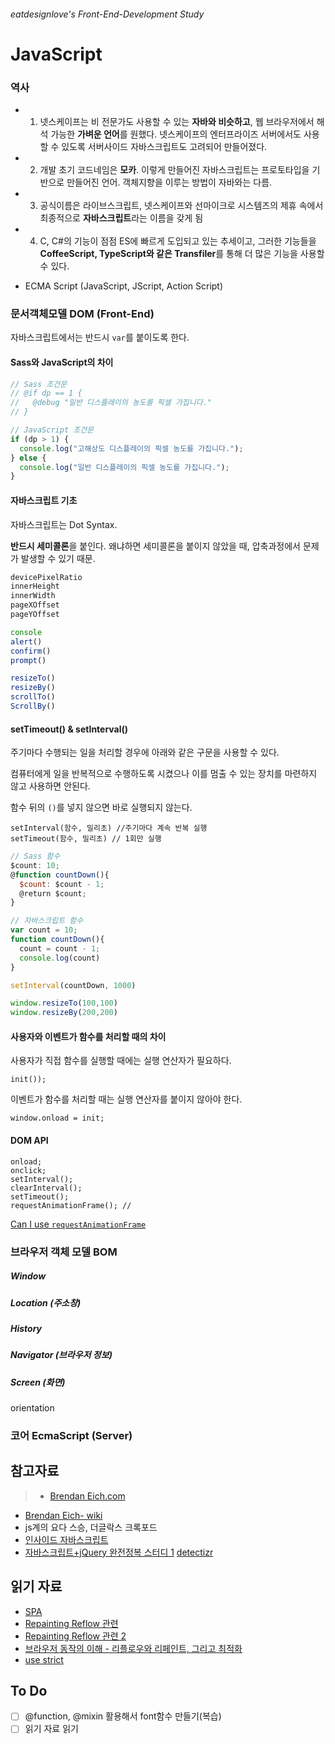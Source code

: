 ###### eatdesignlove's Front-End-Development Study

# JavaScript

### 역사

- 1. 넷스케이프는 비 전문가도 사용할 수 있는 **자바와 비슷하고**, 웹 브라우저에서 해석 가능한 **가벼운 언어**를 원했다. 넷스케이프의 엔터프라이즈 서버에서도 사용할 수 있도록 서버사이드 자바스크립트도 고려되어 만들어졌다.

- 2. 개발 초기 코드네임은 **모카**. 이렇게 만들어진 자바스크립트는 프로토타입을 기반으로 만들어진 언어. 객체지향을 이루는 방법이 자바와는 다름.

- 3. 공식이름은 라이브스크립트, 넷스케이프와 선마이크로 시스템즈의 제휴 속에서 최종적으로 **자바스크립트**라는 이름을 갖게 됨

- 4. C, C#의 기능이 점점 ES에 빠르게 도입되고 있는 추세이고, 그러한 기능들을 **CoffeeScript, TypeScript와 같은 Transfiler**를 통해 더 많은 기능을 사용할 수 있다.

- ECMA Script (JavaScript, JScript, Action Script)

### 문서객체모델 DOM (Front-End)

자바스크립트에서는 반드시 `var`를 붙이도록 한다.

#### Sass와 JavaScript의 차이
```js
// Sass 조건문
// @if dp == 1 {
//   @debug "일반 디스플레이의 농도를 픽셀 가집니다."
// }

// JavaScript 조건문
if (dp > 1) {
  console.log("고해상도 디스플레이의 픽셀 농도를 가집니다.");
} else {
  console.log("일반 디스플레이의 픽셀 농도를 가집니다.");
}
```

#### 자바스크립트 기초

자바스크립트는 Dot Syntax.

**반드시 세미콜론**을 붙인다. 왜냐하면 세미콜론을 붙이지 않았을 때, 압축과정에서 문제가 발생할 수 있기 때문.

```js
devicePixelRatio
innerHeight
innerWidth
pageXOffset
pageYOffset

console
alert()
confirm()
prompt()

resizeTo()
resizeBy()
scrollTo()
ScrollBy()
```

#### setTimeout() & setInterval()

주기마다 수행되는 일을 처리할 경우에 아래와 같은 구문을 사용할 수 있다.

컴퓨터에게 일을 반복적으로 수행하도록 시켰으나 이를 멈출 수 있는 장치를 마련하지 않고 사용하면 안된다.

함수 뒤의 `()`를 넣지 않으면 바로 실행되지 않는다.

```
setInterval(함수, 밀리초) //주기마다 계속 반복 실행
setTimeout(함수, 밀리초) // 1회만 실행
```

```js
// Sass 함수
$count: 10;
@function countDown(){
  $count: $count - 1;
  @return $count;
}

// 자바스크립트 함수
var count = 10;
function countDown(){
  count = count - 1;
  console.log(count)
}

setInterval(countDown, 1000)
```


```js
window.resizeTo(100,100)
window.resizeBy(200,200)

```

#### 사용자와 이벤트가 함수를 처리할 때의 차이

사용자가 직접 함수를 실행할 때에는 실행 연산자가 필요하다.
```
init());
```

이벤트가 함수를 처리할 때는 실행 연산자를 붙이지 않아야 한다.
```
window.onload = init;
```

#### DOM API 
```
onload;
onclick;
setInterval();
clearInterval();
setTimeout();
requestAnimationFrame(); //
```

[Can I use `requestAnimationFrame`](http://caniuse.com/#search=requestAnimationFrame)

### 브라우저 객체 모델 BOM

##### Window

##### Location (주소창)

##### History

##### Navigator (브라우저 정보)

##### Screen (화면)
orientation





### 코어 EcmaScript (Server)




## 참고자료
>- [Brendan Eich.com](https://brendaneich.com/)
- [Brendan Eich- wiki](https://en.wikipedia.org/wiki/Brendan_Eich)
- js계의 요다 스승, 더글락스 크록포드
- [인사이드 자바스크립트](http://book.naver.com/bookdb/book_detail.nhn?bid=7400243)
- [자바스크립트+jQuery 완전정복 스터디 1](http://book.naver.com/bookdb/book_detail.nhn?bid=9650891)
[detectizr](https://github.com/barisaydinoglu/Detectizr)


## 읽기 자료
- [SPA](https://en.wikipedia.org/wiki/Single-page_application)
- [Repainting Reflow 관련](http://mohwaproject.tistory.com/entry/ReflowLayout-%EA%B3%BC-Repaint-%EA%B3%BC%EC%A0%95-%EB%B0%8F-%EC%B5%9C%EC%A0%81%ED%99%94)
- [Repainting Reflow 관련 2](https://www.google.co.kr/url?sa=t&rct=j&q=&esrc=s&source=web&cd=2&ved=0ahUKEwizrrL1_aHOAhWJnpQKHXXsCEcQFggwMAE&url=https%3A%2F%2Flists.w3.org%2FArchives%2FPublic%2Fpublic-html-ig-ko%2F2011Sep%2Fatt-0031%2FReflow_____________________________Tip.pdf&usg=AFQjCNHelLgcXkYj0itupgpIYX-tl9sHVw&sig2=MoEu18Q4iAX2wSqJdiELsA&cad=rjt)
- [브라우저 동작의 이해 - 리플로우와 리페인트, 그리고 최적화](http://www.mimul.com/pebble/default/2013/07/07/1373183724195.html)
- [use strict](https://msdn.microsoft.com/ko-kr/library/br230269(v=vs.94).aspx)


## To Do
- [ ] @function, @mixin 활용해서 font함수 만들기(복습)
- [ ] 읽기 자료 읽기
